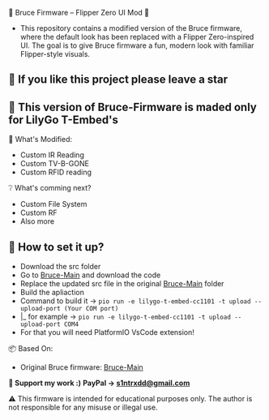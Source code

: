 🐬 Bruce Firmware – Flipper Zero UI Mod 🐬
- This repository contains a modified version of the Bruce firmware, where the default look has been replaced with a Flipper Zero-inspired UI. The goal is to give Bruce firmware a fun, modern look with familiar Flipper-style visuals.

## 💛 If you like this project please leave a star

## 🚩 This version of Bruce-Firmware is maded only for LilyGo T-Embed's

🔧 What's Modified:
- Custom IR Reading
- Custom TV-B-GONE
- Custom RFID reading

❔ What's comming next?
- Custom File System
- Custom RF
- Also more

## 🎈 How to set it up?
- Download the src folder
- Go to [Bruce-Main](https://github.com/pr3y/Bruce/tree/main) and download the code
- Replace the updated src file in the original [Bruce-Main](https://github.com/pr3y/Bruce/tree/main) folder
- Build the apliaction
- Command to build it -> `pio run -e lilygo-t-embed-cc1101 -t upload --upload-port (Your COM port)`
- |_ for example -> `pio run -e lilygo-t-embed-cc1101 -t upload --upload-port COM4`
- For that you will need PlatformIO VsCode extension!

📦 Based On:
- Original Bruce firmware: [Bruce-Main](https://github.com/pr3y/Bruce/tree/main)

**🔔 Support my work :)**
**PayPal -> s1ntrxdd@gmail.com**

⚠️ This firmware is intended for educational purposes only. The author is not responsible for any misuse or illegal use.

